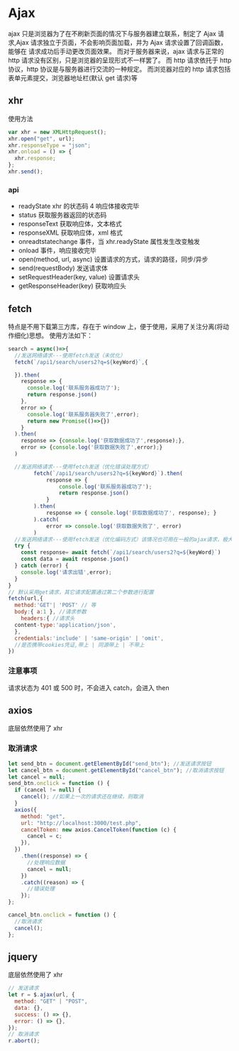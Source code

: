 # Ajax

ajax 只是浏览器为了在不刷新页面的情况下与服务器建立联系，制定了 Ajax 请求,Ajax 请求独立于页面，不会影响页面加载，并为 Ajax 请求设置了回调函数，能够在
请求成功后手动更改页面效果。
而对于服务器来说，ajax 请求与正常的 http 请求没有区别，只是浏览器的呈现形式不一样罢了。
而 http 请求依托于 http 协议，http 协议是与服务器进行交流的一种规定。
而浏览器对应的 http 请求包括表单元素提交，浏览器地址栏(默认 get 请求)等

## xhr

使用方法

```js
var xhr = new XMLHttpRequest();
xhr.open("get", url);
xhr.responseType = "json";
xhr.onload = () => {
  xhr.response;
};
xhr.send();
```

### api

- readyState xhr 的状态码 4 响应体接收完毕
- status 获取服务器返回的状态码
- responseText 获取响应体，文本格式
- responseXML 获取响应体，xml 格式
- onreadtstatechange 事件，当 xhr.readyState 属性发生改变触发
- onload 事件，响应接收完毕
- open(method, url, async) 设置请求的方式，请求的路径，同步/异步
- send(requestBody) 发送请求体
- setRequestHeader(key, value) 设置请求头
- getResponseHeader(key) 获取响应头

## fetch

特点是不用下载第三方库，存在于 window 上，便于使用，采用了关注分离(将动作细化)思想。
使用方法如下：

```js
search = async()=>{
  //发送网络请求---使用fetch发送（未优化）
  fetch(`/api1/search/users2?q=${keyWord}`,{

  }).then(
    response => {
      console.log('联系服务器成功了');
      return response.json()
    },
    error => {
      console.log('联系服务器失败了',error);
      return new Promise(()=>{})
    }
  ).then(
    response => {console.log('获取数据成功了',response);},
    error => {console.log('获取数据失败了',error);}
  )

  //发送网络请求---使用fetch发送（优化错误处理方式）
		fetch(`/api1/search/users2?q=${keyWord}`).then(
			response => {
				console.log('联系服务器成功了');
				return response.json()
			}
		).then(
			response => { console.log('获取数据成功了', response); }
		).catch(
			error => console.log('获取数据失败了', error)
		)
  //发送网络请求---使用fetch发送（优化编码方式）该情况也可用在一般的ajax请求，极大的减少回调函数的使用，提高代码可读性
  try {
    const response= await fetch(`/api1/search/users2?q=${keyWord}`)
    const data = await response.json()
  } catch (error) {
    console.log('请求出错',error);
  }
}
// 默认采用get请求，其它请求配置通过第二个参数进行配置
fetch(url,{
  method:'GET'| 'POST' // 等
  body:{ a:1 }, //请求参数
	headers:{ //请求头
  content-type:'application/json',
  },
  credentials:'include' | 'same-origin' | 'omit',
  //是否携带cookies凭证,带上 | 同源带上 | 不带上
})
```

### 注意事项

请求状态为 401 或 500 时，不会进入 catch，会进入 then

## axios

底层依然使用了 xhr

### 取消请求

```js
let send_btn = document.getElementById("send_btn"); //发送请求按钮
let cancel_btn = document.getElementById("cancel_btn"); //取消请求按钮
let cancel = null;
send_btn.onclick = function () {
  if (cancel != null) {
    cancel(); //如果上一次的请求还在继续，则取消
  }
  axios({
    method: "get",
    url: "http://localhost:3000/test.php",
    cancelToken: new axios.CancelToken(function (c) {
      cancel = c;
    }),
  })
    .then((response) => {
      //处理响应数据
      cancel = null;
    })
    .catch((reason) => {
      //错误处理
    });
};

cancel_btn.onclick = function () {
  //取消请求
  cancel();
};
```

## jquery

底层依然使用了 xhr

```js
// 发送请求
let r = $.ajax(url, {
  method: "GET" | "POST",
  data: {},
  success: () => {},
  error: () => {},
});
// 取消请求
r.abort();
```
